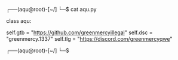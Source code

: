 ┌──(aqu@root)-[~/]
└─$ cat aqu.py

class aqu:

 self.gtb = "https://github.com/greenmercyillegal"
 self.dsc = "greenmercy.1337"
 self.tlg = "https://discord.com/greenmercyqwe"
  
 ┌──(aqu@root)-[~/]
 └─$
